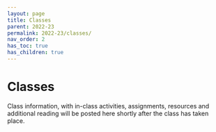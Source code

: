 ```yaml
---
layout: page
title: Classes
parent: 2022-23
permalink: 2022-23/classes/
nav_order: 2
has_toc: true
has_children: true
---
```


# Classes

Class information, with in-class activities, assignments, resources and additional reading will be posted here shortly after the class has taken place.
